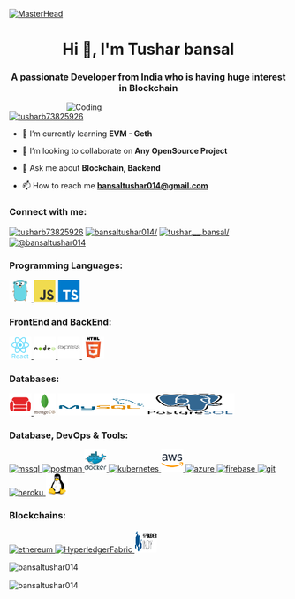 [![MasterHead](https://developers.giphy.com/branch/master/static/api-512d36c09662682717108a38bbb5c57d.gif)](https://tusharbansal.io)
<h1 align="center">Hi 👋, I'm Tushar bansal</h1>
<h3 align="center">A passionate Developer from India who is having huge interest in Blockchain</h3>
<img align="right" alt="Coding" width="400" src="https://cdn.dribbble.com/users/1162077/screenshots/3848914/programmer.gif">

<p align="left"> <a href="https://twitter.com/tusharb73825926" target="blank"><img src="https://img.shields.io/twitter/follow/tusharb73825926?logo=twitter&style=for-the-badge" alt="tusharb73825926" /></a> </p>

- 🌱 I’m currently learning **EVM - Geth**

- 👯 I’m looking to collaborate on **Any OpenSource Project**

- 💬 Ask me about **Blockchain, Backend**

- 📫 How to reach me **bansaltushar014@gmail.com**

<h3 align="left">Connect with me:</h3>
<p align="left">
<a href="https://twitter.com/tusharb73825926" target="blank"><img align="center" src="https://raw.githubusercontent.com/rahuldkjain/github-profile-readme-generator/master/src/images/icons/Social/twitter.svg" alt="tusharb73825926" height="30" width="40" /></a> <a href="https://linkedin.com/in/bansaltushar014/" target="blank"><img align="center" src="https://raw.githubusercontent.com/rahuldkjain/github-profile-readme-generator/master/src/images/icons/Social/linked-in-alt.svg" alt="bansaltushar014/" height="30" width="40" /></a> <a href="https://instagram.com/tushar.__.bansal/" target="blank"><img align="center" src="https://raw.githubusercontent.com/rahuldkjain/github-profile-readme-generator/master/src/images/icons/Social/instagram.svg" alt="tushar.__.bansal/" height="30" width="40" /></a> <a href="https://medium.com/@bansaltushar014" target="blank"><img align="center" src="https://raw.githubusercontent.com/rahuldkjain/github-profile-readme-generator/master/src/images/icons/Social/medium.svg" alt="@bansaltushar014" height="30" width="40" /></a>
</p>

<h3 align="left">Programming Languages:</h3>
<p align="left"><a href="https://golang.org" target="_blank" rel="noreferrer"> <img src="https://raw.githubusercontent.com/devicons/devicon/master/icons/go/go-original.svg" alt="go" width="40" height="40"/> </a> <a href="https://developer.mozilla.org/en-US/docs/Web/JavaScript" target="_blank" rel="noreferrer"> <img src="https://raw.githubusercontent.com/devicons/devicon/master/icons/javascript/javascript-original.svg" alt="javascript" width="40" height="40"/> </a> <a href="https://www.typescriptlang.org/" target="_blank" rel="noreferrer"> <img src="https://raw.githubusercontent.com/devicons/devicon/master/icons/typescript/typescript-original.svg" alt="typescript" width="40" height="40"/> </a>
</p>

<h3 align="left">FrontEnd and BackEnd:</h3>
<p align="left"> <a href="https://reactjs.org/" target="_blank" rel="noreferrer"> <img src="https://raw.githubusercontent.com/devicons/devicon/master/icons/react/react-original-wordmark.svg" alt="react" width="40" height="40"/> </a> <a href="https://nodejs.org" target="_blank" rel="noreferrer"> <img src="https://raw.githubusercontent.com/devicons/devicon/master/icons/nodejs/nodejs-original-wordmark.svg" alt="nodejs" width="40" height="40"/> </a> <a href="https://expressjs.com" target="_blank" rel="noreferrer"> <img src="https://raw.githubusercontent.com/devicons/devicon/master/icons/express/express-original-wordmark.svg" alt="express" width="40" height="40"/> </a> <a href="https://www.w3.org/html/" target="_blank" rel="noreferrer"> <img src="https://raw.githubusercontent.com/devicons/devicon/master/icons/html5/html5-original-wordmark.svg" alt="html5" width="40" height="40"/> </a>
</p>

<h3 align="left">Databases:</h3>
<p align="left">
<a href="https://couchdb.apache.org/" target="_blank" rel="noreferrer"> <img src="https://raw.githubusercontent.com/devicons/devicon/0d6c64dbbf311879f7d563bfc3ccf559f9ed111c/icons/couchdb/couchdb-original.svg" alt="couchdb" width="40" height="40"/> </a><a href="https://www.mongodb.com/" target="_blank" rel="noreferrer"> <img src="https://raw.githubusercontent.com/devicons/devicon/master/icons/mongodb/mongodb-original-wordmark.svg" alt="mongodb" width="40" height="40"/></a>  <a href="https://www.mysql.com/" target="_blank" rel="noreferrer"> <img src="https://raw.githubusercontent.com/devicons/devicon/master/icons/mysql/mysql-original-wordmark.svg" alt="mysql" width="160" height="40"/></a><a href="https://www.postgresql.org" target="_blank" rel="noreferrer"><img src="https://raw.githubusercontent.com/devicons/devicon/master/icons/postgresql/postgresql-original-wordmark.svg" alt="postgresql" width="160" height="40"/> </a>
</p>

<h3 align="left">Database, DevOps & Tools:</h3>
<p align="left">  <a href="https://www.microsoft.com/en-us/sql-server" target="_blank" rel="noreferrer"> <img src="https://www.svgrepo.com/show/303229/microsoft-sql-server-logo.svg" alt="mssql" width="40" height="40"/> </a>   <a href="https://postman.com" target="_blank" rel="noreferrer"> <img src="https://www.vectorlogo.zone/logos/getpostman/getpostman-icon.svg" alt="postman" width="40" height="40"/> <a href="https://www.docker.com/" target="_blank" rel="noreferrer"> <img src="https://raw.githubusercontent.com/devicons/devicon/master/icons/docker/docker-original-wordmark.svg" alt="docker" width="40" height="40"/> </a>  <a href="https://kubernetes.io" target="_blank" rel="noreferrer"> <img src="https://www.vectorlogo.zone/logos/kubernetes/kubernetes-icon.svg" alt="kubernetes" width="40" height="40"/> </a>
<a href="https://aws.amazon.com" target="_blank" rel="noreferrer"> <img src="https://raw.githubusercontent.com/devicons/devicon/master/icons/amazonwebservices/amazonwebservices-original-wordmark.svg" alt="aws" width="40" height="40"/> </a>
 <a href="https://azure.microsoft.com/en-in/" target="_blank" rel="noreferrer"> <img src="https://www.vectorlogo.zone/logos/microsoft_azure/microsoft_azure-icon.svg" alt="azure" width="40" height="40"/> </a>   <a href="https://firebase.google.com/" target="_blank" rel="noreferrer"> <img src="https://www.vectorlogo.zone/logos/firebase/firebase-icon.svg" alt="firebase" width="40" height="40"/> </a> <a href="https://git-scm.com/" target="_blank" rel="noreferrer"> <img src="https://www.vectorlogo.zone/logos/git-scm/git-scm-icon.svg" alt="git" width="40" height="40"/> </a>  <a href="https://heroku.com" target="_blank" rel="noreferrer"> <img src="https://www.vectorlogo.zone/logos/heroku/heroku-icon.svg" alt="heroku" width="40" height="40"/> </a>   </a> <a href="https://www.linux.org/" target="_blank" rel="noreferrer"> <img src="https://raw.githubusercontent.com/devicons/devicon/master/icons/linux/linux-original.svg" alt="linux" width="40" height="40"/> </a> 
</p>

<h3 align="left">Blockchains:</h3>
<p align="left">  
<a href="https://ethereum.org/en/" target="_blank" rel="noreferrer"> <img src="https://upload.wikimedia.org/wikipedia/commons/thumb/6/6f/Ethereum-icon-purple.svg/2048px-Ethereum-icon-purple.svg.png" alt="ethereum" width="40" height="40"/> </a>
<a href="https://hyperledger-fabric.readthedocs.io/en/release-2.5/" target="_blank" rel="noreferrer"> <img src="https://repository-images.githubusercontent.com/66573241/e4a04d80-cd1c-11e9-8af2-786d342820bb" alt="HyperledgerFabric" width="40" height="40"/> </a>
<a href="https://hyperledger-indy.readthedocs.io/en/latest/" target="_blank" rel="noreferrer"> <img src="https://raw.githubusercontent.com/hyperledger/indy-node/master/collateral/logos/indy-logo.png" alt="HyperledgerIndy" width="40" height="40"/> </a>
</p>

<p><img align="center" src="https://github-readme-stats.vercel.app/api/top-langs?username=bansaltushar014&show_icons=true&locale=en&layout=compact" alt="bansaltushar014" /></p>

<p><img align="center" src="https://github-readme-streak-stats.herokuapp.com/?user=bansaltushar014&" alt="bansaltushar014" /></p>

